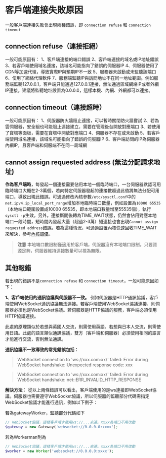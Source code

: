 # 客戶端連接失敗原因

一般客戶端連接失敗會出現兩種錯誤，即 ```connection refuse``` 和 ```connection timeout```

## connection refuse（連接拒絕）

一般可能原因有：
1、客戶端連接的端口錯誤
2、客戶端連接的域名或IP地址錯誤
3、若客戶端使用域名連接，該域名可能指向了錯誤的伺服器IP
4、伺服器使用了CDN等加速代理，導致實際IP與預期IP不一致
5、服務器未啟動或未監聽該端口
6、使用了網絡代理軟件
7、服務端監聽IP與訪問地址不在同一地址範圍。例如服務端監聽127.0.0.1，客戶端只能通過127.0.0.1連接，無法通過區域網絡IP或者外網IP連接。建議將監聽地址設置為0.0.0.0，這樣本機、內網、外網都可以連接。

## connection timeout（連接超時）

一般可能原因有：
1、伺服器防火牆阻止連接，可以暫時關閉防火牆嘗試
2、若為雲伺服器，安全組也可能阻止連接建立，需要在管理後台開放對應端口
3、若使用了寶塔等面板，需要在寶塔中開放對應端口
4、伺服器不存在或未啟動
5、若客戶端使用域名連接，該域名可能指向了錯誤的伺服器IP
6、客戶端訪問的IP為伺服器內網IP，且客戶端和伺服端不在同一局域網

## cannot assign requested address (無法分配請求地址)

**作為客戶端時**，每發起一個連接需要佔用本地一個臨時端口，一台伺服器默認可用臨時端口大概在2-3萬個，若向特定伺服器發起的連接數超過此值將無法分配可用端口，導致出現此錯誤。可通過修改內核參數`/etc/sysctl.conf`中的`net.ipv4.ip_local_port_range`增加本地臨時端口數量，例如設置為`10000 65535`（本地端口範圍設置成10000 65535，即本地端口數量增至55535個），執行`sysctl -p`生效。另外，連接斷開後轉為TIME_WAIT狀態，仍然會佔用對應本地端口一段時間，短時間內發起大量（超過2-3萬）短連接也會出現`Cannot assign requested address`錯誤。若為這種情況，可通過設置內核快速回收TIME_WAIT來解決，參考[內核調優](https://www.workerman.net/doc/workerman/appendices/kernel-optimization.html)。

> **注意**
> 本地端口數限制僅適用於客戶端，伺服器沒有本地端口限制，只要資源足夠，伺服器維持連接數量可以視為無限。

## 其他報錯
若出現的錯誤不是```connection refuse``` 和 ```connection timeout```，一般可能原因如下：

**1、客戶端使用的通訊協議與伺服器不一致。**
例如伺服器是HTTP通訊協議，客戶端使用WebSocket通訊協議無法連接。若客戶端使用WebSocket協議連接，則伺服器必須也是WebSocket協議。若伺服器是HTTP協議的服務，客戶端必須使用HTTP協議連接。

此處的原理類似於若想與英國人交流，則需使用英語。若想與日本人交流，則需使用日語。此處的語言類似通訊協議，雙方（客戶端和伺服器）必須使用相同的語言才能進行交流，否則無法通訊。

**通訊協議不一致導致的常見錯誤包括：**

> WebSocket connection to 'ws://xxx.com:xx/' failed: Error during WebSocket handshake: Unexpected response code: xxx

> WebSocket connection to 'ws://xxx.com:xx/' failed: Error during WebSocket handshake: net::ERR_INVALID_HTTP_RESPONSE

**解決方法：**
從以上兩條錯誤可以看出，客戶端使用的是ws連接即WebSocket協議。伺服器也需要遵守WebSocket協議，所以伺服器的監聽部分代碼需指定WebSocket協議才能進行通訊，例如以下例子：

若為gatewayWorker，監聽部分代碼如下
```php
// WebSocket協議，這樣客戶端才能用ws://...來連。xxxx為端口不用改動
$gateway = new Gateway('websocket://0.0.0.0:xxxx');
```
若為Workerman則為
```php
// WebSocket協議，這樣客戶端才能用ws://...來連。xxxx為端口不用改動
$worker = new Worker('websocket://0.0.0.0:xxxx');
```
